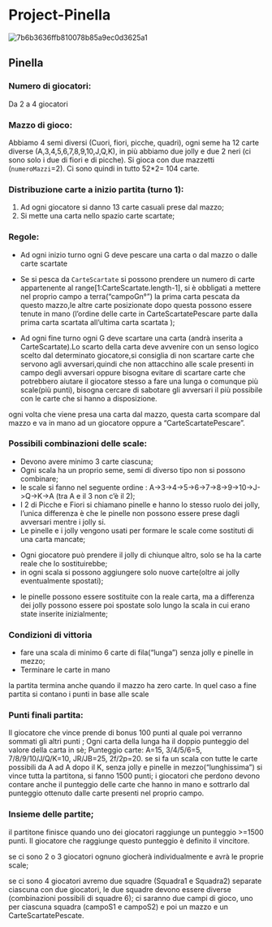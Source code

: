 # Project-Pinella
![7b6b3636ffb810078b85a9ec0d3625a1](https://user-images.githubusercontent.com/129169764/229159876-e2135bfb-e803-4438-ae75-4d238b9dd81f.jpg)
## Pinella

### Numero di giocatori: 
Da 2 a 4 giocatori
### Mazzo di gioco:
Abbiamo 4 semi diversi (Cuori, fiori, picche, quadri), ogni seme ha 12 carte diverse (A,3,4,5,6,7,8,9,10,J,Q,K), in più abbiamo due jolly e due 2 neri (ci sono solo i due di fiori e di picche). Si gioca con due mazzetti (`numeroMazzi`=2). Ci sono quindi in tutto 52*2= 104 carte.
### Distribuzione carte a inizio partita (turno 1): 
1. Ad ogni giocatore si danno 13 carte casuali prese dal mazzo;
2. Si mette una carta nello spazio carte scartate;
### Regole:
* Ad ogni inizio turno ogni G deve pescare una carta o dal mazzo o dalle carte scartate 
* Se si pesca da `CarteScartate` si possono prendere un numero  di carte appartenente al range[1:CarteScartate.length-1], si è obbligati a mettere nel proprio campo a terra(“campoGn°”) la prima carta pescata da questo mazzo,le altre carte posizionate dopo questa possono essere tenute in mano (l’ordine delle carte in CarteScartatePescare parte dalla prima carta scartata all’ultima carta scartata );

* Ad ogni fine turno ogni G deve scartare una carta (andrà inserita a CarteScartate).Lo scarto della carta deve avvenire con un senso logico scelto dal determinato giocatore,si consiglia di non scartare carte che servono agli avversari,quindi che non  attacchino alle scale presenti in campo  degli avversari oppure bisogna evitare di scartare carte che potrebbero aiutare il giocatore stesso a fare una lunga o comunque più scale(più punti), bisogna cercare di sabotare gli avversari il più possibile con le carte che si hanno a disposizione.

ogni volta che viene presa una carta dal mazzo, questa carta scompare dal mazzo e va in mano ad un giocatore oppure a “CarteScartatePescare”.

### Possibili combinazioni delle scale:
+ Devono avere minimo 3 carte ciascuna;
+ Ogni scala ha un proprio seme, semi di diverso tipo non si possono combinare;
+ le scale si fanno nel seguente ordine : A->3->4->5->6->7->8->9->10->J->Q->K->A (tra A e il 3 non c’è il 2);
+ I 2 di Picche e Fiori si chiamano pinelle e hanno lo stesso ruolo dei jolly, l’unica differenza è che le pinelle non possono essere prese dagli avversari mentre i jolly si.
+ Le pinelle e i jolly vengono usati per formare le scale come sostituti di una carta mancate;
* Ogni giocatore può prendere il jolly di chiunque altro, solo se ha la carte reale che lo sostituirebbe;
* in ogni scala si possono aggiungere solo nuove carte(oltre ai jolly eventualmente spostati);
+ le pinelle possono essere sostituite con la reale carta, ma a differenza dei jolly possono essere poi spostate solo lungo la scala in cui erano state inserite inizialmente;
### Condizioni di vittoria
* fare una scala di minimo 6 carte di fila(“lunga”) senza jolly e pinelle in mezzo;
* Terminare le carte in mano

la partita termina anche quando il mazzo ha zero carte. 
In quel caso a fine partita si contano i punti in base alle scale

### Punti finali partita:
Il giocatore che vince prende di bonus 100 punti al quale poi verranno sommati gli altri punti ;
Ogni carta della lunga ha il doppio punteggio del valore della carta in sè;
Punteggio carte: A=15, 3/4/5/6=5, 7/8/9/10/J/Q/K=10, JR/JB=25, 2f/2p=20.
se si fa un scala con tutte le carte possibili da A ad A dopo il K, senza jolly e pinelle in mezzo(“lunghissima”) si vince tutta la partitona, si fanno 1500 punti;
i giocatori che perdono devono contare anche il punteggio delle carte che hanno in mano e sottrarlo dal punteggio ottenuto dalle carte presenti nel proprio campo.

### Insieme delle partite;
il partitone finisce quando uno dei giocatori raggiunge un punteggio >=1500 punti. Il giocatore che raggiunge questo punteggio è definito il vincitore.

se ci sono 2 o 3 giocatori ognuno giocherà individualmente e avrà le proprie scale;

se ci sono 4 giocatori avremo due squadre (Squadra1 e  Squadra2) separate ciascuna con  due giocatori, le due squadre devono essere diverse  (combinazioni possibili di squadre 6); ci saranno due campi di gioco, uno per ciascuna squadra  (campoS1 e campoS2) e poi un mazzo e un CarteScartatePescate.

